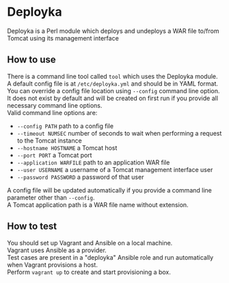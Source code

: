 # Deployka

Deployka is a Perl module which deploys and undeploys a WAR file to/from Tomcat using its management interface

## How to use

There is a command line tool called `tool` which uses the Deployka module.    
A default config file is at `/etc/deployka.yml` and should be in YAML format. You can override a config file location using `--config` command line option.    
It does not exist by default and will be created on first run if you provide all necessary command line options.    
Valid command line options are:    
- `--config PATH` path to a config file
- `--timeout NUMSEC` number of seconds to wait when performing a request to the Tomcat instance
- `--hostname HOSTNAME` a Tomcat host
- `--port PORT` a Tomcat port
- `--application WARFILE` path to an application WAR file
- `--user USERNAME` a username of a Tomcat management interface user
- `--password PASSWORD` a password of that user    

A config file will be updated automatically if you provide a command line parameter other than `--config`.    
A Tomcat application path is a WAR file name without extension.

## How to test

You should set up Vagrant and Ansible on a local machine.     
Vagrant uses Ansible as a provider.     
Test cases are present in a "deployka" Ansible role and run automatically when Vagrant provisions a host.    
Perform `vagrant up` to create and start provisioning a box.
